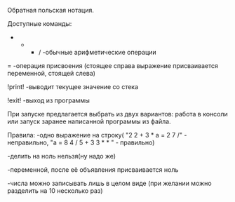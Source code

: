 Обратная польская нотация.

Доступные команды:
  + - * /   -обычные арифметические операции
  
  =     -операция присвоения (стоящее справа выражение присваивается переменной, стоящей слева)
  
  !print!   -выводит текущее значение со стека
  
  !exit!    -выход из программы
  
  
При запуске предлагается выбрать из двух вариантов: работа в консоли или запуск заранее написанной программы из файла.

Правила:
   -одно выражение на строку( "2 2 + 3 * a = 2 7 /" - неправильно, "a = 8 4 / 5 + 3 3 * * " - правильно)
   
   -делить на ноль нельзя(ну надо же)
   
   -переменной, после её объявления присваивается ноль
   
   -числа можно записывать лишь в целом виде (при желании можно разделить на 10 несколько раз)
   
